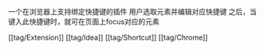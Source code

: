 一个在浏览器上支持绑定快捷键的插件 用户选取元素并编辑对应快捷键 之后，当键入此快捷键时，就可在页面上focus对应的元素

[[tag/Extension]] [[tag/Idea]] [[tag/Shortcut]] [[tag/Chrome]]